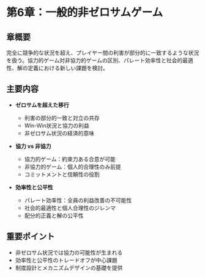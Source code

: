 # 第6章：一般的非ゼロサムゲーム

## 章概要
完全に競争的な状況を超え、プレイヤー間の利害が部分的に一致するような状況を扱う。協力的ゲーム対非協力的ゲームの区別、パレート効率性と社会的最適性、解の定義における新しい課題を検討。

## 主要内容
- **ゼロサムを超えた移行**
  - 利害の部分的一致と対立の共存
  - Win-Win状況と協力の利益
  - 非ゼロサム状況の経済的意味

- **協力 vs 非協力**
  - 協力的ゲーム：約束力ある合意が可能
  - 非協力的ゲーム：個人的合理性のみ前提
  - コミットメントと信頼性の役割

- **効率性と公平性**
  - パレート効率性：全員の利益改善の不可能性
  - 社会的最適性と個人合理性のジレンマ
  - 配分的正義と解の公平性

## 重要ポイント
- 非ゼロサム状況では協力の可能性が生まれる
- 効率性と公平性のトレードオフが中心課題
- 制度設計とメカニズムデザインの基礎を提供